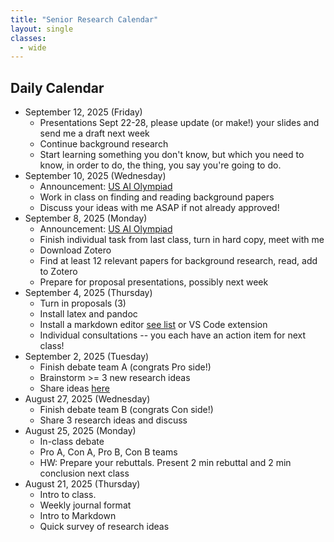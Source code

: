 ```yaml
---
title: "Senior Research Calendar"
layout: single
classes:
  - wide
---
```


## Daily Calendar
- September 12, 2025 (Friday)
    - Presentations Sept 22-28, please update (or make!) your slides and send me a draft next week
    - Continue background research
    - Start learning something you don't know, but which you need to know, in order to do, the thing, you say you're going to do.
- September 10, 2025 (Wednesday)
    - Announcement: [US AI Olympiad](../common/AI-olympiad.md)
    - Work in class on finding and reading background papers
    - Discuss your ideas with me ASAP if not already approved!
- September 8, 2025 (Monday)
    - Announcement: [US AI Olympiad](../common/AI-olympiad.md)
    - Finish individual task from last class, turn in hard copy, meet with me
    - Download Zotero
    - Find at least 12 relevant papers for background research, read, add to Zotero
    - Prepare for proposal presentations, possibly next week
- September 4, 2025 (Thursday)
    - Turn in proposals (3)
    - Install latex and pandoc
    - Install a markdown editor [see list](./pandoc.md) or VS Code extension
    - Individual consultations -- you each have an action item for next class!
- September 2, 2025 (Tuesday)
    - Finish debate team A (congrats Pro side!)
    - Brainstorm >= 3 new research ideas
    - Share ideas [here](https://docs.google.com/document/d/1bDUcir28uqen22Yads3-vEhjPQ6LGi4sbt-VbYo2PB4/edit?usp=sharing)
- August 27, 2025 (Wednesday)
    - Finish debate team B (congrats Con side!)
    - Share 3 research ideas and discuss
- August 25, 2025 (Monday)
    - In-class debate
    - Pro A, Con A, Pro B, Con B teams
    - HW: Prepare your rebuttals. Present 2 min rebuttal and 2 min conclusion next class
- August 21, 2025 (Thursday)
    - Intro to class.
    - Weekly journal format
    - Intro to Markdown
    - Quick survey of research ideas